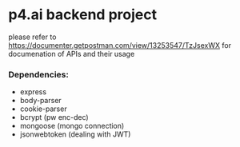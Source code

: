# p4.ai backend project

please refer to https://documenter.getpostman.com/view/13253547/TzJsexWX for documenation of APIs and their usage

### Dependencies:

* express
* body-parser
* cookie-parser
* bcrypt (pw enc-dec)
* mongoose (mongo connection)
* jsonwebtoken (dealing with JWT)

